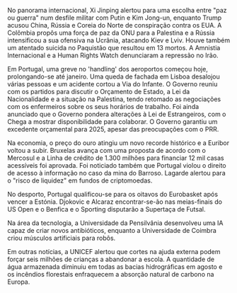 No panorama internacional, Xi Jinping alertou para uma escolha entre "paz ou guerra" num desfile militar com Putin e Kim Jong-un, enquanto Trump acusou China, Rússia e Coreia do Norte de conspiração contra os EUA. A Colômbia propôs uma força de paz da ONU para a Palestina e a Rússia intensificou a sua ofensiva na Ucrânia, atacando Kiev e Lviv. Houve também um atentado suicida no Paquistão que resultou em 13 mortos. A Amnistia Internacional e a Human Rights Watch denunciaram a repressão no Irão.

Em Portugal, uma greve no 'handling' dos aeroportos começou hoje, prolongando-se até janeiro. Uma queda de fachada em Lisboa desalojou várias pessoas e um acidente cortou a Via do Infante. O Governo reuniu com os partidos para discutir o Orçamento de Estado, a Lei da Nacionalidade e a situação na Palestina, tendo retomado as negociações com os enfermeiros sobre os seus horários de trabalho. Foi ainda anunciado que o Governo pondera alterações à Lei de Estrangeiros, com o Chega a mostrar disponibilidade para colaborar. O Governo garantiu um excedente orçamental para 2025, apesar das preocupações com o PRR.

Na economia, o preço do ouro atingiu um novo recorde histórico e a Euribor voltou a subir. Bruxelas avança com uma proposta de acordo com o Mercosul e a Linha de crédito de 1.300 milhões para financiar 12 mil casas acessíveis foi aprovada. Foi noticiado também que Portugal violou o direito de acesso à informação no caso da mina do Barroso. Lagarde alertou para o "risco de liquidez" em fundos de criptomoedas.

No desporto, Portugal qualificou-se para os oitavos do Eurobasket após vencer a Estónia. Djokovic e Alcaraz encontrar-se-ão nas meias-finais do US Open e o Benfica e o Sporting disputarão a Supertaça de Futsal.

Na área da tecnologia, a Universidade da Pensilvânia desenvolveu uma IA capaz de criar novos antibióticos, enquanto a Universidade de Coimbra criou músculos artificiais para robôs.

Em outras notícias, a UNICEF alertou que cortes na ajuda externa podem forçar seis milhões de crianças a abandonar a escola. A quantidade de água armazenada diminuiu em todas as bacias hidrográficas em agosto e os incêndios florestais enfraquecem a absorção natural de carbono na Europa.